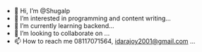 - 👋 Hi, I’m @Shugalp
- 👀 I’m interested in programming and content writing...
- 🌱 I’m currently learning backend...
- 💞️ I’m looking to collaborate on ...
- 📫 How to reach me 08117071564, idarajoy2001@gmail.com ...

<!---
Shugalp/Shugalp is a ✨ special ✨ repository because its `README.md` (this file) appears on your GitHub profile.
You can click the Preview link to take a look at your changes.
--->
